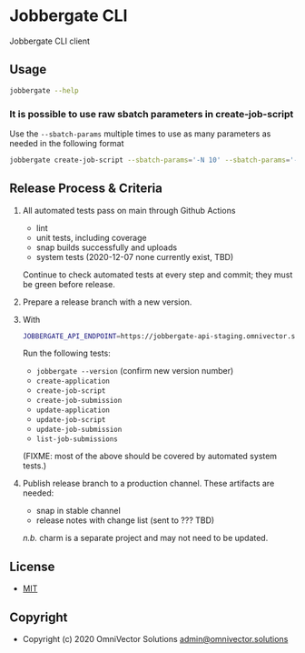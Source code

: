 # Jobbergate CLI
Jobbergate CLI client



## Usage
```bash
jobbergate --help
```

### It is possible to use raw sbatch parameters in create-job-script
Use the `--sbatch-params` multiple times to use as many parameters as needed in the following format
```bash
jobbergate create-job-script --sbatch-params='-N 10' --sbatch-params='--comment=some_comment'
```

## Release Process & Criteria

1. All automated tests pass on main through Github Actions
    - lint
    - unit tests, including coverage
    - snap builds successfully and uploads
    - system tests (2020-12-07 none currently exist, TBD)

    Continue to check automated tests at every step and commit; they must be green before release.

1. Prepare a release branch with a new version.

1. With
    ```bash
    JOBBERGATE_API_ENDPOINT=https://jobbergate-api-staging.omnivector.solutions
    ```

    Run the following tests:
    - `jobbergate --version` (confirm new version number)
    - `create-application`
    - `create-job-script`
    - `create-job-submission`
    - `update-application`
    - `update-job-script`
    - `update-job-submission`
    - `list-job-submissions`

    (FIXME: most of the above should be covered by automated system tests.)

1. Publish release branch to a production channel. These artifacts are needed:
    - snap in stable channel
    - release notes with change list (sent to ??? TBD)

    _n.b._ charm is a separate project and may not need to be updated.


## License
* [MIT](LICENSE)

## Copyright
* Copyright (c) 2020 OmniVector Solutions <admin@omnivector.solutions>
